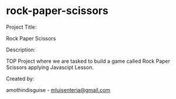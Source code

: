 # rock-paper-scissors
Project Title:

Rock Paper Scissors

Description:

TOP Project where we are tasked to build a game called Rock Paper Scissors applying Javascipt Lesson.

Created by:

amothindisguise - mluisenteria@gmail.com
